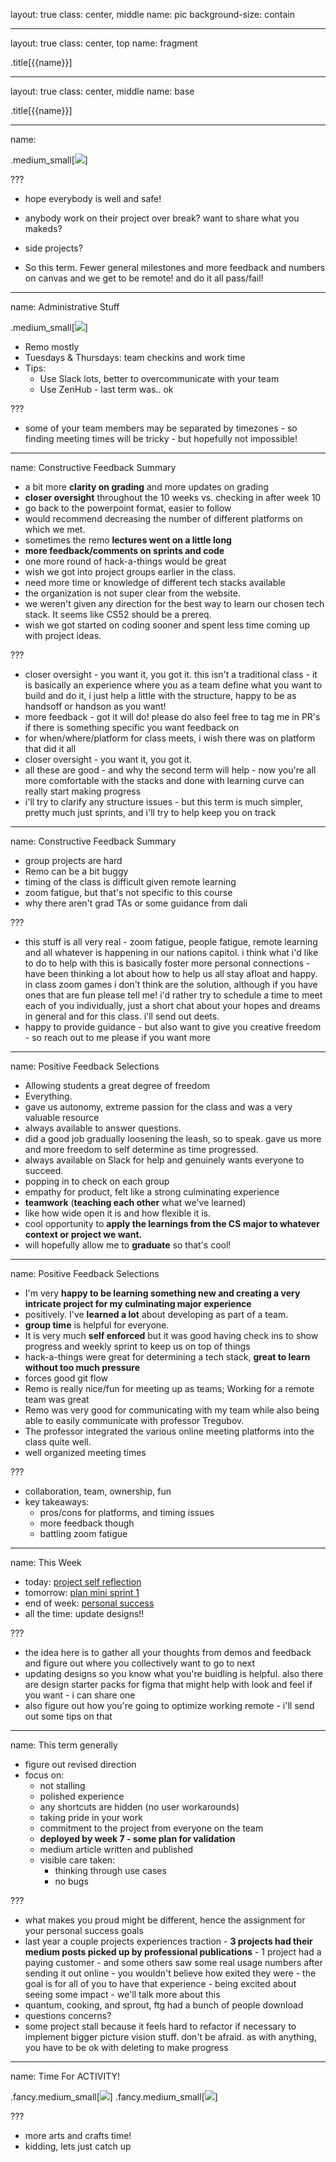 layout: true
class: center, middle
name: pic
background-size: contain

---

layout: true
class: center, top
name: fragment

.title[{{name}}]

---
layout: true
class: center, middle
name: base

.title[{{name}}]

---
name: 

.medium_small[![](img/cs98logo.jpg)]

<!-- .medium[![](https://media.giphy.com/media/APchGXnNFaAT6JhuZu/giphy.gif)] -->
<!-- .medium_small[![](https://media.giphy.com/media/uos5sW7pBy5W0/giphy.gif)] -->


???
* hope everybody is well and safe!

* anybody work on their project over break?  want to share what you makeds?  
* side projects?

* So this term.  Fewer general milestones and more feedback and numbers on canvas and we get to be remote!  and do it all pass/fail!


---
name: Administrative Stuff

.medium_small[![](img/zoom.gif)]
<!-- *gif removed* -->

* Remo mostly
* Tuesdays & Thursdays: team checkins and work time
* Tips:
  * Use Slack lots, better to overcommunicate with your team
  * Use ZenHub - last term was.. ok

<!--
* Thursdays: team meeting and work time
* x-hours
  * Mon 5:35 - 6:25pm
-->


???
* some of your team members may be separated by timezones - so finding meeting times will be tricky - but hopefully not impossible! 


---
name:  Constructive Feedback Summary

* a bit more **clarity on grading** and more updates on grading
* **closer oversight** throughout the 10 weeks vs. checking in after week 10
* go back to the powerpoint format, easier to follow
* would recommend decreasing the number of different platforms on which we met.
* sometimes the remo **lectures went on a little long**
* **more feedback/comments on sprints and code**
* one more round of hack-a-things would be great
* wish we got into project groups earlier in the class.
* need more time or knowledge of different tech stacks available
* the organization is not super clear from the website.
* we weren't given any direction for the best way to learn our chosen tech stack. It seems like CS52 should be a prereq.
* wish we got started on coding sooner and spent less time coming up with project ideas.

???
* closer oversight - you want it, you got it. this isn't a traditional class  - it is basically an experience where you as a team define what you want to build and do it, i just help a little with the structure, happy to be as handsoff or handson as you want!
* more feedback - got it will do! please do also feel free to tag me in PR's if there is something specific you want feedback on
* for when/where/platform for class meets, i wish there was on platform that did it all
* closer oversight - you want it, you got it. 
* all these are good - and why the second term will help - now you're all more comfortable with the stacks and done with learning curve can really start making progress
* i'll try to clarify any structure issues - but this term is much simpler, pretty much just sprints, and i'll try to help keep you on track


---
name:  Constructive Feedback Summary

* group projects are hard
* Remo can be a bit buggy
* timing of the class is difficult given remote learning
* zoom fatigue, but that's not specific to this course
* why there aren't grad TAs or some guidance from dali 

???
* this stuff is all very real - zoom fatigue, people fatigue, remote learning and all whatever is happening in our nations capitol.  i think what i'd like to do to help with this is basically foster more personal connections - have been thinking a lot about how to help us all stay afloat and happy.  in class zoom games i don't think are the solution, although if you have ones that are fun please tell me!  i'd rather try to schedule a time to meet each of you individually, just a short chat about your hopes and dreams in general and for this class. i'll send out deets. 
* happy to provide guidance - but also want to give you creative freedom - so reach out to me please if you want more


---
name:  Positive Feedback Selections

* Allowing students a great degree of freedom
* Everything.
* gave us autonomy, extreme passion for the class and was a very valuable resource
* always available to answer questions.
* did a good job gradually loosening the leash, so to speak. gave us more and more freedom to self determine as time progressed.
* always available on Slack for help and genuinely wants everyone to succeed.
* popping in to check on each group
* empathy for product, felt like a strong culminating experience
* **teamwork** (**teaching each other** what we've learned)
* like how wide open it is and how flexible it is.
* cool opportunity to **apply the learnings from the CS major to whatever context or project we want.**
* will hopefully allow me to **graduate** so that's cool!


---
name:  Positive Feedback Selections

* I'm very **happy to be learning something new and creating a very intricate project for my culminating major experience**
* positively. I've **learned a lot** about developing as part of a team.
* **group time** is helpful for everyone.
* It is very much **self enforced** but it was good having check ins to show progress and weekly sprint to keep us on top of things
* hack-a-things were great for determining a tech stack, **great to learn without too much pressure**
* forces good git flow
* Remo is really nice/fun for meeting up as teams; Working for a remote team was great
* Remo was very good for communicating with my team while also being able to easily communicate with professor Tregubov.
* The professor integrated the various online meeting platforms into the class quite well.
* well organized meeting times

???
* collaboration, team, ownership, fun
* key takeaways:
   * pros/cons for platforms, and timing issues
   * more feedback though
   * battling zoom fatigue




---
name: This Week

* today: [project self reflection](/projects/milestones/t2-project-self-reflection)
* tomorrow: [plan mini sprint 1](/projects/milestones/t2-starting-sprint)
* end of week: [personal success](/projects/milestones/t2-personal-success)
* all the time: update designs!!

???
* the idea here is to gather all your thoughts from demos and feedback and figure out where you collectively want to go to next
*  updating designs so you know what you're buidling is helpful.  also there are design starter packs for figma that might help with look and feel if you want - i can share one
* also figure out how you're going to optimize working remote - i'll send out some tips on that



---
name:  This term generally 

<!-- .medium[![](img/pride-rock.gif)] -->

* figure out revised direction
* focus on: 
  * not stalling
  * polished experience
  * any shortcuts are hidden (no user workarounds)
  * taking pride in your work
  * commitment to the project from everyone on the team
  * **deployed by week 7 - some plan for validation**
  * medium article written and published
  * visible care taken:
      * thinking through use cases
      * no bugs



???
* what makes you proud might be different, hence the assignment for your personal success goals
* last year a couple projects experiences traction - **3 projects had their medium posts picked up by professional publications** - 1 project had a paying customer - and some others saw some real usage numbers after sending it out online - you wouldn't believe how exited they were - the goal is for all of you to have that experience - being excited about seeing some impact - we'll talk more about this
* quantum, cooking, and sprout, ftg had a bunch of people download
* questions concerns? 
* some project stall because it feels hard to refactor if necessary to implement bigger picture vision stuff.  don't be afraid.  as with anything, you have to be ok with deleting to make progress



---
name: Time For ACTIVITY!

.fancy.medium_small[![](img/activity.gif)]
.fancy.medium_small[![](img/slideforfun.gif)]

???
* more arts and crafts time!
* kidding,  lets just catch up




